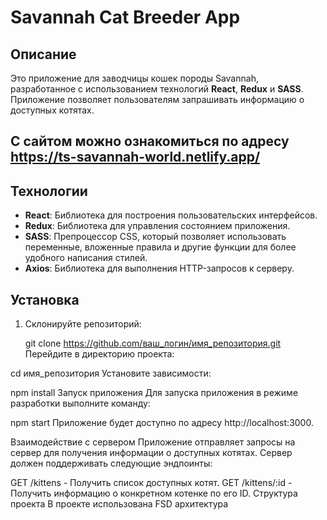 # Savannah Cat Breeder App

## Описание

Это приложение для заводчицы кошек породы Savannah, разработанное с использованием технологий **React**, **Redux** и **SASS**. Приложение позволяет пользователям запрашивать информацию о доступных котятах.

## С сайтом можно ознакомиться по адресу https://ts-savannah-world.netlify.app/

## Технологии

- **React**: Библиотека для построения пользовательских интерфейсов.
- **Redux**: Библиотека для управления состоянием приложения.
- **SASS**: Препроцессор CSS, который позволяет использовать переменные, вложенные правила и другие функции для более удобного написания стилей.
- **Axios**: Библиотека для выполнения HTTP-запросов к серверу.

## Установка

1. Склонируйте репозиторий:

   git clone https://github.com/ваш_логин/имя_репозитория.git
Перейдите в директорию проекта:

cd имя_репозитория
Установите зависимости:

npm install
Запуск приложения
Для запуска приложения в режиме разработки выполните команду:

npm start
Приложение будет доступно по адресу http://localhost:3000.

Взаимодействие с сервером
Приложение отправляет запросы на сервер для получения информации о доступных котятах. Сервер должен поддерживать следующие эндпоинты:

GET /kittens - Получить список доступных котят.
GET /kittens/:id - Получить информацию о конкретном котенке по его ID.
Структура проекта
В проекте использована FSD архитектура
